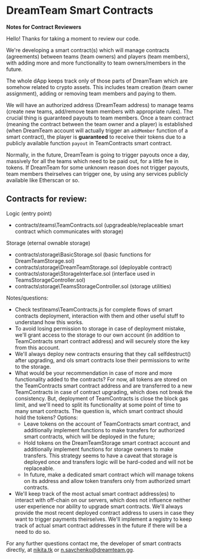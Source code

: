 # DreamTeam Smart Contracts

**Notes for Contract Reviewers**

Hello! Thanks for taking a moment to review our code.

We're developing a smart contract(s) which will manage contracts (agreements) between teams (team owners)
and players (team members), with adding more and more functionality to team owners/members in the future.

The whole dApp keeps track only of those parts of DreamTeam which are somehow related to crypto assets.
This includes team creation (team owner assignment), adding or removing team members and paying to them.

We will have an authorized address (DreamTeam address) to manage teams (create new teams, add/remove
team members with appropriate rules). The crucial thing is guaranteed payouts to team members. Once
a team contract (meaning the contract between the team owner and a player) is established (when
DreamTeam account will actually trigger an `addMember` function of a smart contract), the player is
**guaranteed** to receive their tokens due to a publicly available function `payout` in TeamContracts
smart contract.

Normally, in the future, DreamTeam is going to trigger payouts once a day, massively for all the teams
which need to be paid out, for a little fee in tokens. If DreamTeam for some unknown reason does not
trigger payouts, team members theirselves can trigger one, by using any services publicly available like 
Etherscan or so.

## Contracts for review:

Logic (entry point)

+ contracts\teams\TeamContracts.sol (upgradeable/replaceable smart contract which communicates with storage)

Storage (eternal ownable storage)

+ contracts\storage\BasicStorage.sol (basic functions for DreamTeamStorage.sol)
+ contracts\storage\DreamTeamStorage.sol (deployable contract)
+ contracts\storage\StorageInterface.sol (interface used in TeamsStorageController.sol)
+ contracts\storage\TeamsStorageController.sol (storage utilities)

Notes/questions:

+ Check test\teams\TeamContracts.js for complete flows of smart contracts deployment, interaction with
  them and other useful stuff to understand how this works.
+ To avoid losing permission to storage in case of deployment mistake, we'll grant access to the storage
  to our own account (in addition to TeamContracts smart contract address) and will securely store the key
  from this account.
+ We'll always deploy new contracts ensuring that they call selfdestruct() after upgrading, and ols smart
  contracts lose their permissions to write to the storage.
+ What would be your recommendation in case of more and more functionality added to the contracts? For 
  now, all tokens are stored on the TeamContracts smart contract address and are transferred to a new
  TeamContracts in case of contract upgrading, which does not break the consistency. But, deployment of
  TeamContracts is close the block gas limit, and we'll need to split its functionality at some point of
  time to many smart contracts. The question is, which smart contract should hold the tokens? Options:
  + Leave tokens on the account of TeamContracts smart contract, and additionally implement functions to
    make transfers for authorized smart contracts, which will be deployed in the future;
  + Hold tokens on the DreamTeamStorage smart contract account and additionally implement functions for 
    storage owners to make transfers. This strategy seems to have a caveat that storage is deployed once
    and transfers logic will be hard-coded and will not be replaceable.
  + In future, make a dedicated smart contract which will manage tokens on its address and allow token
    transfers only from authorized smart contracts.
+ We'll keep track of the most actual smart contract address(es) to interact with off-chain on our servers,
  which does not influence neither user experience nor ability to upgrade smart contracts. We'll always
  provide the most recent deployed contract address to users in case they want to trigger payments 
  theirselves. We'll implement a registry to keep track of actual smart contract addresses in the future
  if there will be a need to do so.

For any further questions contact me, the developer of smart contracts directly, at 
[nikita.tk](https://nikita.tk) or n.savchenko@dreamteam.gg.